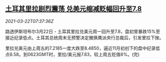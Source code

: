 <!--1616400062000-->
[土耳其里拉剧烈震荡 兑美元缩减贬幅回升至7.8](https://cn.reuters.com/article/turkish-lira-rebound-0322-mon-idCNKBS2BE0PT)
------

<div><i>2021-03-22T07:37:36Z</i></div><p>路透伊斯坦布尔3月22日 - 土耳其里拉兑美元周一回升至7.8，盘初曾暴跌15%至接近纪录低点。土耳其总统周末无预警决定撤换鹰派央行总裁后，引发里拉下挫。</p><p>里拉兑美元由上周五的7.2185一度大跌至8.4850，逼近11月初创下的盘中纪录低点8.58。到0623GMT时，里拉/美元报7.83，较上周五贬值8%。(完)</p>
